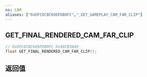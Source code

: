 ```yaml
---
ns: CAM
aliases: ["0xDFC8CBC606FDB0FC","_GET_GAMEPLAY_CAM_FAR_CLIP"]
---
```

## GET_FINAL_RENDERED_CAM_FAR_CLIP

```c
// 0xDFC8CBC606FDB0FC 0x46CB3A49
float GET_FINAL_RENDERED_CAM_FAR_CLIP();
```

## 返回值
